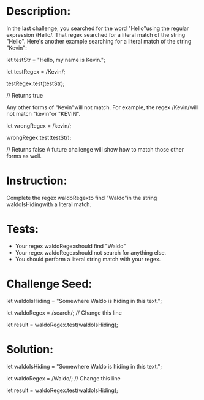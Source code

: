 
# Description:

In the last challenge, you searched for the word "Hello"using the regular expression /Hello/. That regex searched for a literal match of the string "Hello". Here's another example searching for a literal match of the string "Kevin":


let testStr = "Hello, my name is Kevin.";

let testRegex = /Kevin/;

testRegex.test(testStr);

// Returns true

Any other forms of "Kevin"will not match. For example, the regex /Kevin/will not match "kevin"or "KEVIN".

let wrongRegex = /kevin/;

wrongRegex.test(testStr);

// Returns false
A future challenge will show how to match those other forms as well.



# Instruction:

Complete the regex waldoRegexto find "Waldo"in the string waldoIsHidingwith a literal match.



# Tests:
- Your regex waldoRegexshould find "Waldo"
- Your regex waldoRegexshould not search for anything else.
- You should perform a literal string match with your regex.



# Challenge Seed:

let waldoIsHiding = "Somewhere Waldo is hiding in this text.";

let waldoRegex = /search/; // Change this line

let result = waldoRegex.test(waldoIsHiding);



# Solution:

let waldoIsHiding = "Somewhere Waldo is hiding in this text.";

let waldoRegex = /Waldo/; // Change this line

let result = waldoRegex.test(waldoIsHiding);
